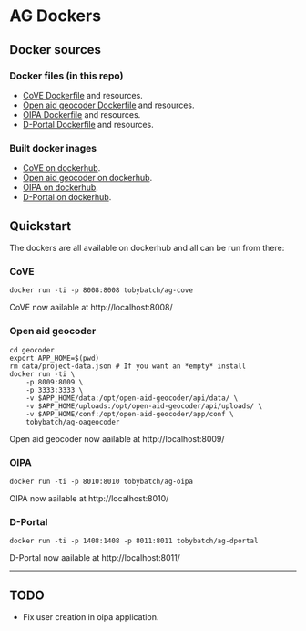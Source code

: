 # AG Dockers

## Docker sources

### Docker files (in this repo)

 * [CoVE Dockerfile](https://github.com/neontribe/AG/tree/develop/cove) and resources.
 * [Open aid geocoder Dockerfile](https://github.com/neontribe/AG/tree/develop/geocoder) and resources.
 * [OIPA Dockerfile](https://github.com/neontribe/AG/tree/develop/oipa) and resources.
 * [D-Portal Dockerfile](https://github.com/neontribe/AG/tree/develop/dportal) and resources.

### Built docker inages

 * [CoVE on dockerhub](https://hub.docker.com/r/tobybatch/ag-cove/).
 * [Open aid geocoder on dockerhub](https://hub.docker.com/r/tobybatch/ag-oageocoder/).
 * [OIPA on dockerhub](https://hub.docker.com/r/tobybatch/ag-oipa/).
 * [D-Portal on dockerhub](https://hub.docker.com/r/tobybatch/ag-dportal/).

## Quickstart

The dockers are all available on dockerhub and all can be run from there:

### CoVE

    docker run -ti -p 8008:8008 tobybatch/ag-cove

CoVE now aailable at http://localhost:8008/

### Open aid geocoder

    cd geocoder
    export APP_HOME=$(pwd)
    rm data/project-data.json # If you want an *empty* install
    docker run -ti \
        -p 8009:8009 \
        -p 3333:3333 \
        -v $APP_HOME/data:/opt/open-aid-geocoder/api/data/ \
        -v $APP_HOME/uploads:/opt/open-aid-geocoder/api/uploads/ \
        -v $APP_HOME/conf:/opt/open-aid-geocoder/app/conf \
        tobybatch/ag-oageocoder

Open aid geocoder now aailable at http://localhost:8009/

### OIPA

    docker run -ti -p 8010:8010 tobybatch/ag-oipa

OIPA now aailable at http://localhost:8010/

### D-Portal

    docker run -ti -p 1408:1408 -p 8011:8011 tobybatch/ag-dportal

D-Portal now aailable at http://localhost:8011/

--------------------

## TODO

 * Fix user creation in oipa application.
